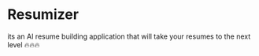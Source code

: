 # Resumizer
its an AI resume building application that will take your resumes to the next level 🔥🔥🔥
